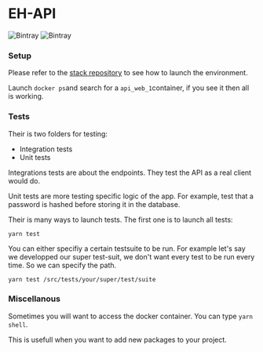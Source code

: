 # EH-API

![Bintray](https://img.shields.io/static/v1.svg?label=Vers&message=1.0.0&color=9cf)
![Bintray](https://img.shields.io/static/v1.svg?label=Build&message=Passing&color=<green>)

### Setup

Please refer to the [stack repository](https://github.com/esport-hatcher/stack) to see how to launch the environment. 

Launch ```docker ps```and search for a ``api_web_1``container, if you see it then all is working.


### Tests

Their is two folders for testing:

- Integration tests
- Unit tests

Integrations tests are about the endpoints. They test the API as a real client would do.

Unit tests are more testing specific logic of the app. For example, test that a password is hashed before storing it in the database.


Their is many ways to launch tests. The first one is to launch all tests:

```yarn test```

You can either specifiy a certain testsuite to be run. For example let's say we developped our super test-suit, we don't want every test to be run every time. So we can specify the path.

```yarn test /src/tests/your/super/test/suite```


### Miscellanous

Sometimes you will want to access the docker container. You can type ```yarn shell```.

This is usefull when you want to add new packages to your project.
